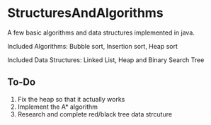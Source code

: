 # StructuresAndAlgorithms

A few basic algorithms and data structures implemented in java.

Included Algorithms: Bubble sort, Insertion sort, Heap sort

Included Data Structures: Linked List, Heap and Binary Search Tree

## To-Do

1) Fix the heap so that it actually works
2) Implement the A* algorithm
3) Research and complete red/black tree data strcuture
